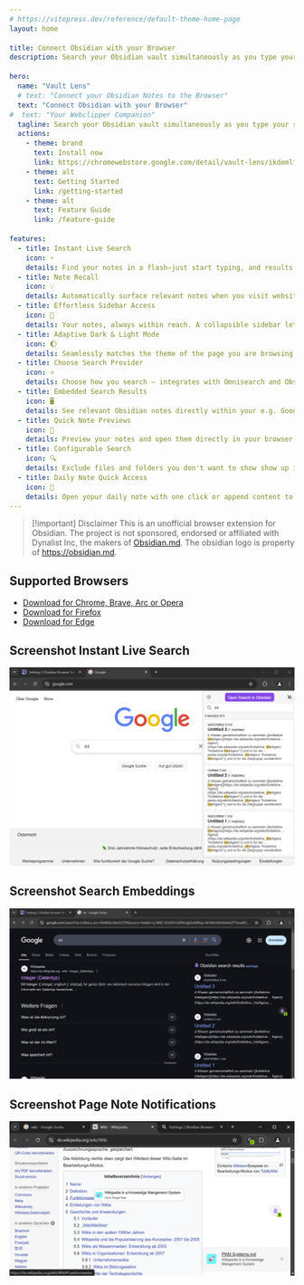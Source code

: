 ```yaml
---
# https://vitepress.dev/reference/default-theme-home-page
layout: home

title: Connect Obsidian with your Browser
description: Search your Obsidian vault simultaneously as you type your search in your favorite search engine. Show relevant Obsidian notes alongside web search results.

hero:
  name: "Vault Lens"
  # text: "Connect your Obsidian Notes to the Browser"
  text: "Connect Obsidian with your Browser"
#  text: "Your Webclipper Companion"
  tagline: Search your Obsidian vault simultaneously as you type your search in your favorite search engine.
  actions:
    - theme: brand
      text: Install now
      link: https://chromewebstore.google.com/detail/vault-lens/ikdemlfoilfdmcdiegelchlhfnkpmaee
    - theme: alt
      text: Getting Started
      link: /getting-started
    - theme: alt
      text: Feature Guide
      link: /feature-guide

features:
  - title: Instant Live Search
    icon: ⚡
    details: Find your notes in a flash—just start typing, and results appear instantly, also on your favorite search engine.
  - title: Note Recall
    icon: 💡
    details: Automatically surface relevant notes when you visit websites you already mentioned in your notes.
  - title: Effortless Sidebar Access
    icon: 📑
    details: Your notes, always within reach. A collapsible sidebar lets you browse and search without switching tabs.
  - title: Adaptive Dark & Light Mode
    icon: 🌔
    details: Seamlessly matches the theme of the page you are browsing for a distraction-free experience.
  - title: Choose Search Provider
    icon: ⭐
    details: Choose how you search — integrates with Omnisearch and Obsidian REST API plugin.
  - title: Embedded Search Results
    icon: 🖥️
    details: See relevant Obsidian notes directly within your e.g. Google / Bing / ... searches.
  - title: Quick Note Previews
    icon: 👀
    details: Preview your notes and open them directly in your browser without switching context.
  - title: Configurable Search
    icon: 🔍
    details: Exclude files and folders you don't want to show show up in the search results.
  - title: Daily Note Quick Access
    icon: 📅
    details: Open yopur daily note with one click or append content to it on the fly.
---
```


> [!important] Disclaimer
> This is an unofficial browser extension for Obsidian. The project is not sponsored, endorsed or affiliated with Dynalist Inc, the makers of [Obsidian.md](https://obsidian.md). The obsidian logo is property of https://obsidian.md.

## Supported Browsers

- [Download for Chrome, Brave, Arc or Opera](https://chromewebstore.google.com/detail/vault-lens/ikdemlfoilfdmcdiegelchlhfnkpmaee)
- [Download for Firefox](https://addons.mozilla.org/de/firefox/addon/vault-lens/)
- [Download for Edge](https://microsoftedge.microsoft.com/addons/detail/vault-lens/famedkcjbljkkabgpphnioagamckhmcj)

## Screenshot Instant Live Search

![](./img/live-search.png)

## Screenshot Search Embeddings

![](./img/embedded-results.png)

## Screenshot Page Note Notifications

![](./img/page-note-messages.png)
